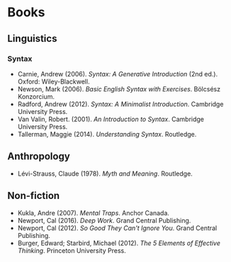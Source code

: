 # Books

## Linguistics

### Syntax
- Carnie, Andrew (2006). _Syntax: A Generative Introduction_ (2nd ed.). Oxford: Wiley-Blackwell.
- Newson, Mark (2006). _Basic English Syntax with Exercises_. Bölcsész Konzorcium. 
- Radford, Andrew (2012). _Syntax: A Minimalist Introduction_. Cambridge University Press.
- Van Valin, Robert. (2001). _An Introduction to Syntax_. Cambridge University Press.
- Tallerman, Maggie (2014). _Understanding Syntax_. Routledge.

## Anthropology
- Lévi-Strauss, Claude (1978). _Myth and Meaning_. Routledge.

## Non-fiction
- Kukla, Andre (2007). _Mental Traps_. Anchor Canada.
- Newport, Cal (2016). _Deep Work_. Grand Central Publishing.
- Newport, Cal (2012). _So Good They Can't Ignore You_. Grand Central Publishing.
- Burger, Edward; Starbird, Michael (2012). _The 5 Elements of Effective Thinking_. Princeton University Press.

